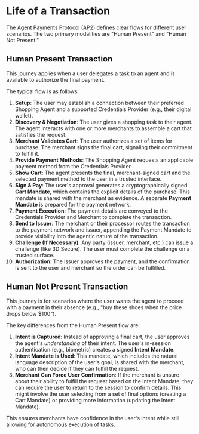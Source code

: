 # Life of a Transaction

The Agent Payments Protocol (AP2) defines clear flows for different user scenarios. The two primary modalities are "Human Present" and "Human Not Present."

## Human Present Transaction

This journey applies when a user delegates a task to an agent and is available to authorize the final payment.

The typical flow is as follows:

1. **Setup**: The user may establish a connection between their preferred Shopping Agent and a supported Credentials Provider (e.g., their digital wallet).
1. **Discovery & Negotiation**: The user gives a shopping task to their agent. The agent interacts with one or more merchants to assemble a cart that satisfies the request.
1. **Merchant Validates Cart**: The user authorizes a set of items for purchase. The merchant signs the final cart, signaling their commitment to fulfill it.
1. **Provide Payment Methods**: The Shopping Agent requests an applicable payment method from the Credentials Provider.
1. **Show Cart**: The agent presents the final, merchant-signed cart and the selected payment method to the user in a trusted interface.
1. **Sign & Pay**: The user's approval generates a cryptographically signed **Cart Mandate**, which contains the explicit details of the purchase. This mandate is shared with the merchant as evidence. A separate **Payment Mandate** is prepared for the payment network.
1. **Payment Execution**: The payment details are conveyed to the Credentials Provider and Merchant to complete the transaction.
1. **Send to Issuer**: The merchant or their processor routes the transaction to the payment network and issuer, appending the Payment Mandate to provide visibility into the agentic nature of the transaction.
1. **Challenge (If Necessary)**: Any party (issuer, merchant, etc.) can issue a challenge (like 3D Secure). The user must complete the challenge on a trusted surface.
1. **Authorization**: The issuer approves the payment, and the confirmation is sent to the user and merchant so the order can be fulfilled.

## Human Not Present Transaction

This journey is for scenarios where the user wants the agent to proceed with a payment in their absence (e.g., "buy these shoes when the price drops below $100").

The key differences from the Human Present flow are:

1. **Intent is Captured**: Instead of approving a final cart, the user approves the agent's *understanding* of their intent. The user's in-session authentication (e.g., biometric) creates a signed **Intent Mandate**.
1. **Intent Mandate is Used**: This mandate, which includes the natural language description of the user's goal, is shared with the merchant, who can then decide if they can fulfill the request.
1. **Merchant Can Force User Confirmation**: If the merchant is unsure about their ability to fulfill the request based on the Intent Mandate, they can require the user to return to the session to confirm details. This might involve the user selecting from a set of final options (creating a Cart Mandate) or providing more information (updating the Intent Mandate).

This ensures merchants have confidence in the user's intent while still allowing for autonomous execution of tasks.
